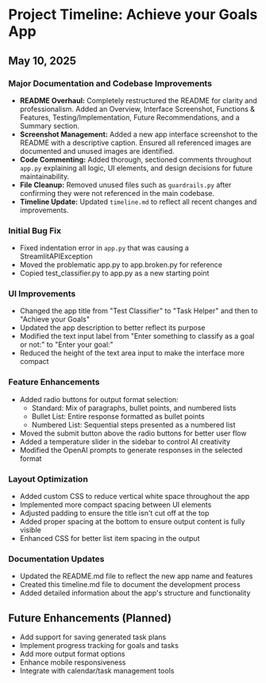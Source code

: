 # Project Timeline: Achieve your Goals App

## May 10, 2025

### Major Documentation and Codebase Improvements
- **README Overhaul:** Completely restructured the README for clarity and professionalism. Added an Overview, Interface Screenshot, Functions & Features, Testing/Implementation, Future Recommendations, and a Summary section.
- **Screenshot Management:** Added a new app interface screenshot to the README with a descriptive caption. Ensured all referenced images are documented and unused images are identified.
- **Code Commenting:** Added thorough, sectioned comments throughout `app.py` explaining all logic, UI elements, and design decisions for future maintainability.
- **File Cleanup:** Removed unused files such as `guardrails.py` after confirming they were not referenced in the main codebase.
- **Timeline Update:** Updated `timeline.md` to reflect all recent changes and improvements.


### Initial Bug Fix
- Fixed indentation error in `app.py` that was causing a StreamlitAPIException
- Moved the problematic app.py to app.broken.py for reference
- Copied test_classifier.py to app.py as a new starting point

### UI Improvements
- Changed the app title from "Test Classifier" to "Task Helper" and then to "Achieve your Goals"
- Updated the app description to better reflect its purpose
- Modified the text input label from "Enter something to classify as a goal or not:" to "Enter your goal:"
- Reduced the height of the text area input to make the interface more compact

### Feature Enhancements
- Added radio buttons for output format selection:
  - Standard: Mix of paragraphs, bullet points, and numbered lists
  - Bullet List: Entire response formatted as bullet points
  - Numbered List: Sequential steps presented as a numbered list
- Moved the submit button above the radio buttons for better user flow
- Added a temperature slider in the sidebar to control AI creativity
- Modified the OpenAI prompts to generate responses in the selected format

### Layout Optimization
- Added custom CSS to reduce vertical white space throughout the app
- Implemented more compact spacing between UI elements
- Adjusted padding to ensure the title isn't cut off at the top
- Added proper spacing at the bottom to ensure output content is fully visible
- Enhanced CSS for better list item spacing in the output

### Documentation Updates
- Updated the README.md file to reflect the new app name and features
- Created this timeline.md file to document the development process
- Added detailed information about the app's structure and functionality

## Future Enhancements (Planned)
- Add support for saving generated task plans
- Implement progress tracking for goals and tasks
- Add more output format options
- Enhance mobile responsiveness
- Integrate with calendar/task management tools
